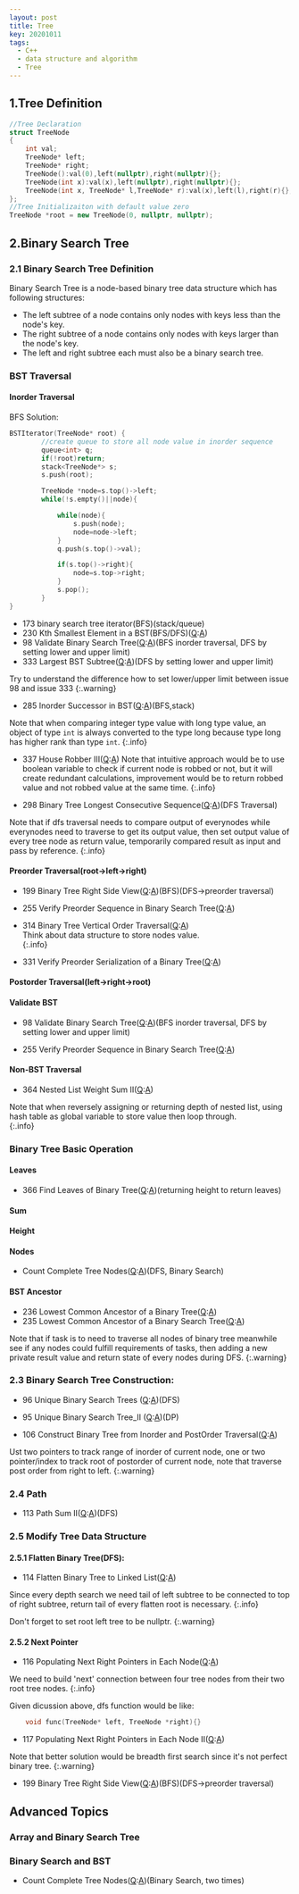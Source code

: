 ```yaml
---
layout: post
title: Tree
key: 20201011
tags:
  - C++
  - data structure and algorithm
  - Tree
---
```


## 1.Tree Definition
```c++
//Tree Declaration
struct TreeNode
{
    int val;
    TreeNode* left;
    TreeNode* right;
    TreeNode():val(0),left(nullptr),right(nullptr){};
    TreeNode(int x):val(x),left(nullptr),right(nullptr){};
    TreeNode(int x, TreeNode* l,TreeNode* r):val(x),left(l),right(r){};
};
//Tree Initializaiton with default value zero
TreeNode *root = new TreeNode(0, nullptr, nullptr);
```
<!--more-->
## 2.Binary Search Tree
### 2.1 Binary Search Tree Definition  
Binary Search Tree is a node-based binary tree data structure which has following structures:
* The left subtree of a node contains only nodes with keys less than the node's key.
* The right subtree of a node contains only nodes with keys larger than the node's key.
*  The left and right subtree each must also be a binary search tree.

### BST Traversal
#### Inorder Traversal
BFS Solution:
``` c++
BSTIterator(TreeNode* root) {
        //create queue to store all node value in inorder sequence
        queue<int> q;
        if(!root)return;
        stack<TreeNode*> s;
        s.push(root);

        TreeNode *node=s.top()->left;
        while(!s.empty()||node){

            while(node){
                s.push(node);
                node=node->left;
            }
            q.push(s.top()->val);

            if(s.top()->right){
                node=s.top->right;
            }
            s.pop();
        }
}
```
* 173 binary search tree iterator(BFS)(stack/queue)
* 230 Kth Smallest Element in a BST(BFS/DFS)([Q](https://leetcode.com/problems/kth-smallest-element-in-a-bst/solution/):[A]())
* 98 Validate Binary Search Tree([Q](https://leetcode.com/problems/validate-binary-search-tree/solution/):[A]())(BFS inorder traversal, DFS by setting lower and upper limit)
* 333 Largest BST Subtree([Q](https://leetcode.com/problems/largest-bst-subtree/):[A]())(DFS by setting lower and upper limit)

Try to understand the difference how to set lower/upper limit between issue 98 and issue 333
{:.warning}

* 285 Inorder Successor in BST([Q](https://leetcode.com/problems/inorder-successor-in-bst/):[A]())(BFS,stack)


Note that when comparing integer type value with long type value, an object of type `int`  is always converted to the type long because type long has higher rank than type `int`. 
{:.info}

* 337 House Robber III([Q](https://leetcode.com/problems/house-robber-iii/):[A]())
Note that intuitive approach would be to use boolean variable to check if current node is robbed or not, but it will create redundant calculations, improvement would be to return robbed value and not robbed value at the same time.
{:.info}


* 298 Binary Tree Longest Consecutive Sequence([Q](https://leetcode.com/problems/binary-tree-longest-consecutive-sequence/):[A]())(DFS Traversal)

Note that if dfs traversal needs to compare output of everynodes while everynodes need to traverse to get its output value, then set output value of every tree node as return value, temporarily compared result as input and pass by reference.
{:.info}

#### Preorder Traversal(root->left->right)
* 199 Binary Tree Right Side View([Q](https://leetcode.com/problems/binary-tree-right-side-view/):[A]())(BFS)(DFS->preorder traversal)

* 255 Verify Preorder Sequence in Binary Search Tree([Q](https://leetcode.com/problems/verify-preorder-sequence-in-binary-search-tree/):[A]())

* 314 Binary Tree Vertical Order Traversal([Q](https://leetcode.com/problems/binary-tree-vertical-order-traversal/):[A]())  
Think about data structure to store nodes value.  
{:.info}

* 331 Verify Preorder Serialization of a Binary Tree([Q](https://leetcode.com/problems/verify-preorder-serialization-of-a-binary-tree/):[A]())

#### Postorder Traversal(left->right->root)

#### Validate BST
* 98 Validate Binary Search Tree([Q](https://leetcode.com/problems/validate-binary-search-tree/solution/):[A]())(BFS inorder traversal, DFS by setting lower and upper limit)

* 255 Verify Preorder Sequence in Binary Search Tree([Q](https://leetcode.com/problems/verify-preorder-sequence-in-binary-search-tree/):[A]())

#### Non-BST Traversal
* 364 Nested List Weight Sum II([Q](https://leetcode.com/problems/nested-list-weight-sum-ii/):[A]())

Note that when reversely assigning or returning depth of nested list, using hash table as global variable to store value then loop through.  
{:.info}


### Binary Tree Basic Operation
#### Leaves
* 366 Find Leaves of Binary Tree([Q](https://leetcode.com/problems/find-leaves-of-binary-tree/):[A]())(returning height to return leaves)

#### Sum

#### Height

#### Nodes
* Count Complete Tree Nodes([Q](https://leetcode.com/problems/count-complete-tree-nodes/):[A]())(DFS, Binary Search)


#### BST Ancestor
* 236 Lowest Common Ancestor of a Binary Tree([Q](https://leetcode.com/problems/lowest-common-ancestor-of-a-binary-tree/):[A]())
* 235 Lowest Common Ancestor of a Binary Search Tree([Q](https://leetcode.com/problems/lowest-common-ancestor-of-a-binary-search-tree/):[A]())

Note that if task is to need to traverse all nodes of binary tree meanwhile see if any nodes could fulfill requirements of tasks, then adding a new private result value and return state of every nodes during DFS.
{:.warning}

### 2.3 Binary Search Tree Construction:
* 96 Unique Binary Search Trees ([Q](https://leetcode.com/problems/unique-binary-search-trees/):[A](https://github.com/Hadleyhzy/data_structure_and_algorithm/blob/master/tree/leetcode_tree/96_unique_binary_search_tree.cpp))(DFS)

* 95 Unique Binary Search Tree_II ([Q](https://leetcode.com/problems/unique-binary-search-trees-ii/):[A](https://github.com/Hadleyhzy/data_structure_and_algorithm/blob/master/tree/leetcode_tree/95_unique_binary_search_tree_2.cpp))(DP)

* 106 Construct Binary Tree from Inorder and PostOrder Traversal([Q](https://leetcode.com/problems/construct-binary-tree-from-inorder-and-postorder-traversal/):[A]())

Ust two pointers to track range of inorder of current node, one or two pointer/index to track root of postorder of current node, note that traverse post order from right to left.
{:.warning}



### 2.4 Path
* 113 Path Sum II([Q](https://leetcode.com/problems/path-sum-ii/):[A](https://github.com/Hadleyhzy/data_structure_and_algorithm/blob/master/tree/leetcode_tree/113_path_sum_3.cpp))(DFS)


### 2.5 Modify Tree Data Structure
#### 2.5.1 Flatten Binary Tree(DFS):
* 114 Flatten Binary Tree to Linked List([Q](https://leetcode.com/problems/flatten-binary-tree-to-linked-list/):[A](https://github.com/Hadleyhzy/data_structure_and_algorithm/blob/master/tree/leetcode_tree/114_flatten_bianry_tree_to_linked_list.cpp))   

Since every depth search we need tail of left subtree to be connected to top of right subtree, return tail of every flatten root is necessary.
{:.info}

Don't forget to set root left tree to be nullptr.
{:.warning}

#### 2.5.2 Next Pointer
* 116 Populating Next Right Pointers in Each Node([Q](https://leetcode.com/problems/populating-next-right-pointers-in-each-node/):[A](https://github.com/Hadleyhzy/data_structure_and_algorithm/blob/master/tree/leetcode_tree/116_populating_next_right_pointers_in_each_node.cpp))  

We need to build 'next' connection between four tree nodes from their two root tree nodes.
{:.info}

Given dicussion above, dfs function would be like:
```c++
    void func(TreeNode* left, TreeNode *right){}
```

* 117 Populating Next Right Pointers in Each Node II([Q](https://leetcode.com/problems/populating-next-right-pointers-in-each-node-ii/):[A](https://github.com/Hadleyhzy/data_structure_and_algorithm/blob/master/tree/leetcode_tree/117_populating_next_right_pointers_in_each_node_2.cpp))  

Note that better solution would be breadth first search since it's not perfect binary tree.
{:.warning}

* 199 Binary Tree Right Side View([Q](https://leetcode.com/problems/binary-tree-right-side-view/):[A]())(BFS)(DFS->preorder traversal)  


## Advanced Topics
### Array and Binary Search Tree

### Binary Search and BST
* Count Complete Tree Nodes([Q](https://leetcode.com/problems/count-complete-tree-nodes/):[A]())(Binary Search, two times)


